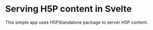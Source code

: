 # Serving H5P content in Svelte

This simple app uses H5PStandalone package to server H5P content.


